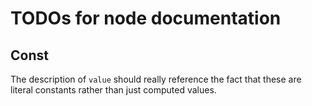 # TODOs for node documentation

## Const

The description of `value` should really reference the fact that these are literal constants rather than just computed values.
